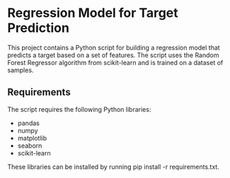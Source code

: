# Regression Model for Target Prediction
This project contains a Python script for building a regression model that predicts a target based on a set of features. The script uses the Random Forest Regressor algorithm from scikit-learn and is trained on a dataset of samples.

## Requirements
The script requires the following Python libraries:
- pandas
- numpy
- matplotlib
- seaborn
- scikit-learn

These libraries can be installed by running pip install -r requirements.txt.

